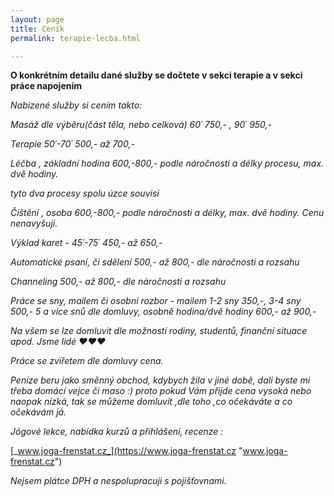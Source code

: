 ```yaml
---
layout: page
title: Ceník
permalink: terapie-lecba.html

---
```

**O konkrétním detailu dané služby se dočtete v sekci terapie a v sekci práce napojením**

_Nabízené služby si cením takto:_

_Masáž dle výběru(část těla, nebo celková) 60´ 750,- , 90´ 950,-_

_Terapie 50´-70´ 500,- až 700,-_

_Léčba , základní hodina 600,-800,- podle náročnosti a délky procesu, max. dvě hodiny._

_tyto dva procesy spolu úzce souvisí_

_Čištění , osoba 600,-800,- podle náročnosti a délky, max. dvě hodiny. Cenu nenavyšuji._

_Výklad karet - 45´-75´ 450,- až 650,-_

_Automatické psaní, či sdělení 500,- až 800,- dle náročnosti a rozsahu_

_Channeling 500,- až 800,- dle náročnosti a rozsahu_

_Práce se sny, mailem či osobní rozbor - mailem 1-2 sny 350,-, 3-4 sny 500,- 5 a více snů dle domluvy, osobně hodina/dvě hodiny 600,- až 900,-_

_Na všem se lze domluvit dle možností rodiny, studentů, finanční situace apod. Jsme lidé ♥♥♥_

_Práce se zvířetem dle domluvy cena._

_Peníze beru jako směnný obchod, kdybych žila v jiné době, dali byste mi třeba domácí vejce či maso :) proto pokud Vám přijde cena vysoká nebo naopak nízká, tak se můžeme domluvit ,dle toho ,co očekáváte a co očekávám já._

_Jógové lekce, nabídka kurzů a přihlášení, recenze :_

[_www.joga-frenstat.cz_](https://www.joga-frenstat.cz "www.joga-frenstat.cz")

_Nejsem plátce DPH a nespolupracuji s pojišťovnami._